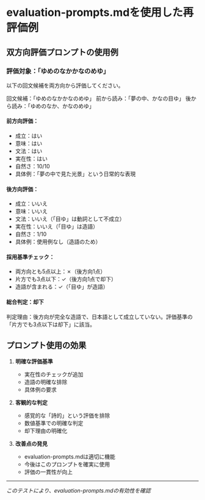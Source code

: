 # evaluation-prompts.mdを使用した再評価例

## 双方向評価プロンプトの使用例

### 評価対象：「ゆめのなかかなのめゆ」

以下の回文候補を両方向から評価してください。

回文候補：「ゆめのなかかなのめゆ」
前から読み：「夢の中、かなの目ゆ」
後から読み：「ゆめのなか、かなのめゆ」

#### 前方向評価：
- 成立：はい
- 意味：はい
- 文法：はい
- 実在性：はい
- 自然さ：10/10
- 具体例：「夢の中で見た光景」という日常的な表現

#### 後方向評価：
- 成立：いいえ
- 意味：いいえ
- 文法：いいえ（「目ゆ」は動詞として不成立）
- 実在性：いいえ（「目ゆ」は造語）
- 自然さ：1/10
- 具体例：使用例なし（造語のため）

#### 採用基準チェック：
- 両方向とも5点以上：✗（後方向1点）
- 片方でも3点以下：✓（後方向1点で却下）
- 造語が含まれる：✓（「目ゆ」が造語）

#### 総合判定：**却下**
判定理由：後方向が完全な造語で、日本語として成立していない。評価基準の「片方でも3点以下は却下」に該当。

## プロンプト使用の効果

1. **明確な評価基準**
   - 実在性のチェックが追加
   - 造語の明確な排除
   - 具体例の要求

2. **客観的な判定**
   - 感覚的な「詩的」という評価を排除
   - 数値基準での明確な判定
   - 却下理由の明確化

3. **改善点の発見**
   - evaluation-prompts.mdは適切に機能
   - 今後はこのプロンプトを確実に使用
   - 評価の一貫性が向上

---
*このテストにより、evaluation-prompts.mdの有効性を確認*